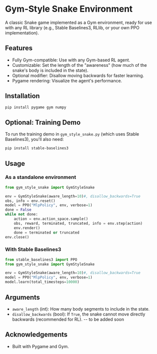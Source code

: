 # Gym-Style Snake Environment

A classic Snake game implemented as a Gym environment, ready for use with any RL library (e.g., Stable Baselines3, RLlib, or your own PPO implementation).

## Features

- Fully Gym-compatible: Use with any Gym-based RL agent.
- Customizable: Set the length of the "awareness" (how much of the snake's body is included in the state).
- Optional modifier: Disallow moving backwards for faster learning. 
- Pygame rendering: Visualize the agent's performance.

## Installation

```bash
pip install pygame gym numpy
```

## Optional: Training Demo

To run the training demo in `gym_style_snake.py` (which uses Stable Baselines3), you'll also need:

```bash
pip install stable-baselines3
```


## Usage

### As a standalone environment

```python
from gym_style_snake import GymStyleSnake

env = GymStyleSnake(aware_length=10)#, disallow_backwards=True
obs, info = env.reset()
model = PPO("MlpPolicy", env, verbose=1)
done = False
while not done:
    action = env.action_space.sample()
    obs, reward, terminated, truncated, info = env.step(action)
    env.render()
    done = terminated or truncated
env.close()
```

### With Stable Baselines3

```python
from stable_baselines3 import PPO
from gym_style_snake import GymStyleSnake

env = GymStyleSnake(aware_length=10)#, disallow_backwards=True
model = PPO("MlpPolicy", env, verbose=1)
model.learn(total_timesteps=10000)
```

## Arguments

- `aware_length` (int): How many body segments to include in the state.
- `disallow_backwards` (bool): If `True`, the snake cannot move directly backwards (recommended for RL). -- to be added soon


## Acknowledgements

- Built with Pygame and Gym.
